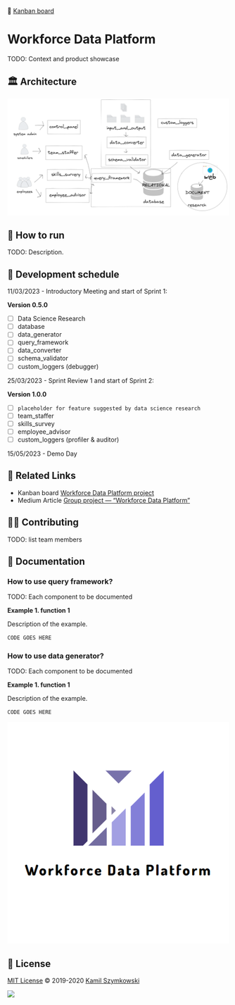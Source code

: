 🔗 [Kanban board](https://github.com/users/SzymkowskiDev/projects/8/views/1)

# Workforce Data Platform
TODO: Context and product showcase

## 🏛️ Architecture
![architecture](https://github.com/SzymkowskiDev/workforce-data-platform/blob/master/media/diagram2i.PNG?raw=true)

## 🚀 How to run
TODO: Description.

## 📅 Development schedule

11/03/2023 - Introductory Meeting and start of Sprint 1:

**Version 0.5.0**

- [ ] Data Science Research
- [ ] database
- [ ] data_generator
- [ ] query_framework
- [ ] data_converter
- [ ] schema_validator
- [ ] custom_loggers (debugger)

25/03/2023 - Sprint Review 1 and start of Sprint 2:

**Version 1.0.0**
- [ ] `placeholder for feature suggested by data science research`
- [ ] team_staffer
- [ ] skills_survey
- [ ] employee_advisor
- [ ] custom_loggers (profiler & auditor)

15/05/2023 - Demo Day

## 🔗 Related Links
* Kanban board [Workforce Data Platform project](https://github.com/users/SzymkowskiDev/projects/8/views/1)
* Medium Article [Group project — “Workforce Data Platform”](https://medium.com/hqw-program/group-project-workforce-data-platform-7781592c3626)

## 👨‍💻 Contributing
TODO: list team members

## 📖 Documentation

### How to use query framework?
TODO: Each component to be documented

**Example 1. function 1**

Description of the example.
```python
CODE GOES HERE
```

### How to use data generator?
TODO: Each component to be documented

**Example 1. function 1**

Description of the example.
```python
CODE GOES HERE
```

![logo](https://github.com/SzymkowskiDev/workforce-data-platform/blob/master/media/logo.PNG?raw=true)

## 📄 License
[MIT License](https://choosealicense.com/licenses/mit/) ©️ 2019-2020 [Kamil Szymkowski](https://github.com/SzymkowskiDev "Get in touch!")

[![](https://img.shields.io/badge/license-MIT-green?style=plastic)](https://choosealicense.com/licenses/mit/)





